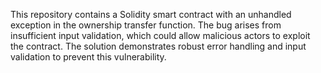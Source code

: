 This repository contains a Solidity smart contract with an unhandled exception in the ownership transfer function.  The bug arises from insufficient input validation, which could allow malicious actors to exploit the contract.  The solution demonstrates robust error handling and input validation to prevent this vulnerability.